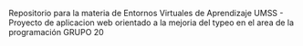 Repositorio para la materia de Entornos Virtuales de Aprendizaje UMSS - 
Proyecto de aplicacion web orientado a la mejoria del typeo en el area de la programación
GRUPO 20
